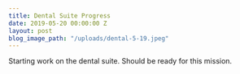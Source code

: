 ```yaml
---
title: Dental Suite Progress
date: 2019-05-20 00:00:00 Z
layout: post
blog_image_path: "/uploads/dental-5-19.jpeg"
---
```


Starting work on the dental suite. Should be ready for this mission.